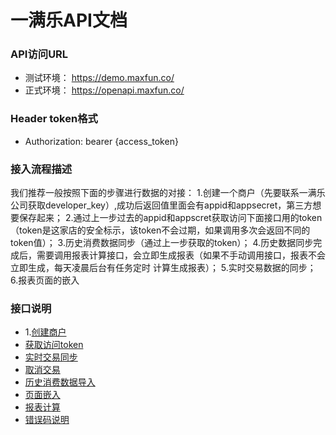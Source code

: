 # 一满乐API文档


### API访问URL
   
  * 测试环境： https://demo.maxfun.co/
  * 正式环境： https://openapi.maxfun.co/


###  Header token格式
  * Authorization: bearer {access_token}

### 接入流程描述
  我们推荐一般按照下面的步骤进行数据的对接：
  1.创建一个商户（先要联系一满乐公司获取developer_key）,成功后返回值里面会有appid和appsecret，第三方想要保存起来；
  2.通过上一步过去的appid和appscret获取访问下面接口用的token（token是这家店的安全标示，该token不会过期，如果调用多次会返回不同的token值）；
  3.历史消费数据同步（通过上一步获取的token）；
  4.历史数据同步完成后，需要调用报表计算接口，会立即生成报表（如果不手动调用接口，报表不会立即生成，每天凌晨后台有任务定时   计算生成报表）；
  5.实时交易数据的同步；
  6.报表页面的嵌入

### 接口说明
  * 1.[创建商户](https://github.com/maxfunapi/api/blob/master/create_merchant.md)
  * [获取访问token](https://github.com/maxfunapi/api/blob/master/get_access_token.md)
  * [实时交易同步](https://github.com/maxfunapi/api/blob/master/syn_transaction.md)
  * [取消交易](https://github.com/maxfunapi/api/blob/master/cancel_transaction.md)
  * [历史消费数据导入](https://github.com/maxfunapi/api/blob/master/import_history.md)
  * [页面嵌入](https://github.com/maxfunapi/api/blob/master/page_embed.md)
  * [报表计算](https://github.com/maxfunapi/api/blob/master/calculate_data.md)
  * [错误码说明](https://github.com/maxfunapi/api/blob/master/error_code.md)
